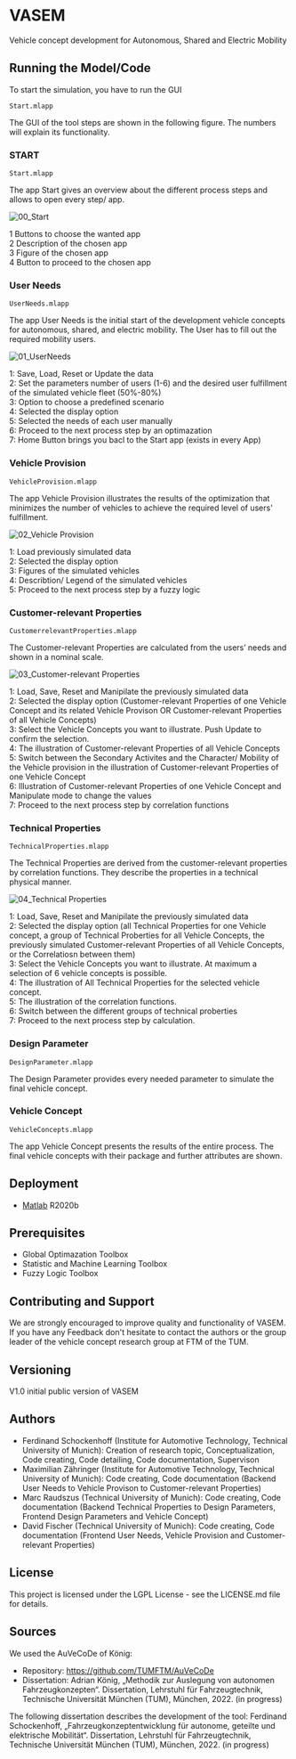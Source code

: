 # VASEM
Vehicle concept development for Autonomous, Shared and Electric Mobility


  
## Running the Model/Code

To start the simulation, you have to run the GUI  
```
Start.mlapp
```

The GUI of the tool steps are shown in the following figure. The numbers will explain its functionality.

### START
```
Start.mlapp
```
The app Start gives an overview about the different process steps and allows to open every step/ app.

![00_Start](https://user-images.githubusercontent.com/72914074/165953452-38df78d6-6bfc-4495-a899-e87a1ab4cbfc.png)

1 Buttons to choose the wanted app  
2 Description  of the chosen app  
3 Figure of the chosen app  
4 Button to proceed to the chosen app  


### User Needs
```
UserNeeds.mlapp
```
The app User Needs is the initial start of the development vehicle concepts for autonomous, shared, and electric mobility. The User has to fill out the required mobility users.

![01_UserNeeds](https://user-images.githubusercontent.com/72914074/165953617-ceefd27e-ef81-4084-b8bf-27c54fea83af.png)

1: Save, Load, Reset or Update the data   
2: Set the parameters number of users (1-6) and the desired user fulfillment  of the simulated vehicle fleet (50%-80%)   
3: Option to choose a predefined scenario   
4: Selected the display option   
5: Selected the needs of each user manually   
6: Proceed to the next process step by an optimazation   
7: Home Button brings you bacl to the Start app (exists in every App)


### Vehicle Provision
```
VehicleProvision.mlapp
```
The app Vehicle Provision illustrates the results of the optimization that minimizes the number of vehicles to achieve the required level of users' fulfillment.

![02_Vehicle Provision](https://user-images.githubusercontent.com/72914074/165949884-b473a4bf-7824-469f-ba39-6d38690d0036.png)

1: Load previously simulated data   
2: Selected the display option   
3: Figures of the simulated vehicles   
4: Describtion/ Legend of the simulated vehicles    
5: Proceed to the next process step by a fuzzy logic   

### Customer-relevant Properties
```
CustomerrelevantProperties.mlapp
```
The Customer-relevant Properties are calculated from the users’ needs and shown in a nominal scale. 

![03_Customer-relevant Properties](https://user-images.githubusercontent.com/72914074/165951341-ca5a9abb-c662-415b-835f-8083be883ee4.png)

1: Load, Save, Reset and Manipilate the previously simulated data   
2: Selected the display option (Customer-relevant Properties of one Vehicle Concept and its related Vehicle Provison OR Customer-relevant Properties of all Vehicle Concepts)   
3: Select the Vehicle Concepts you want to illustrate. Push Update to confirm the selection.   
4: The illustration of Customer-relevant Properties of all Vehicle Concepts   
5: Switch between the Secondary Activites and the Character/ Mobility of the Vehicle provision in the illustration of Customer-relevant Properties of one Vehicle Concept   
6: Illustration of Customer-relevant Properties of one Vehicle Concept and Manipulate mode to change the values   
7: Proceed to the next process step by correlation functions   


### Technical Properties
```
TechnicalProperties.mlapp
```
The Technical Properties are derived from the customer-relevant properties by correlation functions. They describe the properties in a technical physical manner.

![04_Technical Properties](https://user-images.githubusercontent.com/72914074/165953933-11fcc281-2757-4a02-82bc-73f15bb22795.png)

1: Load, Save, Reset and Manipilate the previously simulated data   
2: Selected the display option (all Technical Properties for one Vehicle concept, a group of Technical Proberties for all Vehicle Concepts, the previously simulated Customer-relevant Properties of all Vehicle Concepts, or the Correlatiosn between them)   
3: Select the Vehicle Concepts you want to illustrate. At maximum a selection of 6 vehicle concepts is possible.   
4: The illustration of All Technical Properties for the selected vehicle concept.   
5: The illustration of the correlation functions.   
6: Switch between the different groups of technical proberties   
7: Proceed to the next process step by calculation.   


### Design Parameter
```
DesignParameter.mlapp
```
The Design Parameter provides every needed parameter to simulate the final vehicle concept.


### Vehicle Concept
```
VehicleConcepts.mlapp
```
The app Vehicle Concept presents the results of the entire process. The final vehicle concepts with their package and further attributes are shown.

  
## Deployment
  
* [Matlab](https://de.mathworks.com/products/matlab.html) R2020b
  
## Prerequisites

- Global Optimazation Toolbox
- Statistic and Machine Learning Toolbox
- Fuzzy Logic Toolbox
  
## Contributing and Support
  
We are strongly encouraged to improve quality and functionality of VASEM. If you have any Feedback don't hesitate to contact the authors or the group leader of the vehicle concept research group at FTM of the TUM.

## Versioning
  
V1.0 initial public version of VASEM
  
## Authors
- Ferdinand Schockenhoff (Institute for Automotive Technology, Technical University of Munich): Creation of research topic, Conceptualization, Code creating, Code detailing, Code documentation, Supervison
- Maximilian Zähringer (Institute for Automotive Technology, Technical University of Munich): Code creating, Code documentation (Backend User Needs to Vehicle Provison to Customer-relevant Properties)
- Marc Raudszus (Technical University of Munich): Code creating, Code documentation (Backend Technical Properties to Design Parameters, Frontend Design Parameters and Vehicle Concept)
- David Fischer (Technical University of Munich): Code creating, Code documentation (Frontend User Needs, Vehicle Provision and Customer-relevant Properties)
  
## License
This project is licensed under the LGPL License - see the LICENSE.md file for details.
 
 
## Sources
We used the AuVeCoDe of König:
* Repository: https://github.com/TUMFTM/AuVeCoDe
* Dissertation: Adrian König, „Methodik zur Auslegung von autonomen Fahrzeugkonzepten“. Dissertation, Lehrstuhl für Fahrzeugtechnik, Technische Universität München (TUM), München, 2022. (in progress)


The following dissertation describes the development of the tool:
Ferdinand Schockenhoff, „Fahrzeugkonzeptentwicklung für autonome, geteilte und elektrische Mobilität“. Dissertation, Lehrstuhl für Fahrzeugtechnik, Technische Universität München (TUM), München, 2022. (in progress)
